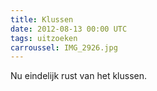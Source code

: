 ```yaml
---
title: Klussen
date: 2012-08-13 00:00 UTC
tags: uitzoeken
carroussel: IMG_2926.jpg
---
```

Nu eindelijk rust van het klussen.